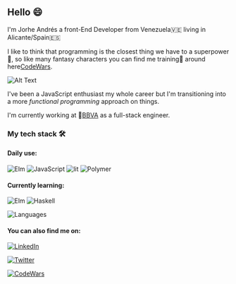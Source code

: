 ## Hello 😄

I'm Jorhe Andrés a front-End Developer from Venezuela🇻🇪 living in Alicante/Spain🇪🇸

I like to think that programming is the closest thing we have to a superpower🚀, so like many fantasy characters you can find me training💪 around here[CodeWars](https://www.codewars.com/users/JorgeJxz).

![Alt Text](https://media.giphy.com/media/Pb2sqf9IYNeUAeX3VS/giphy.gif)

I've been a JavaScript enthusiast my whole career but I'm transitioning into a more *functional programming* approach on things.

I'm currently working at 📱[BBVA](https://www.bbva.es/personas.html) as a full-stack engineer.


### My tech stack 🛠
#### Daily use:
![Elm](https://img.shields.io/badge/ELM-60B5CC?style=for-the-badge&logo=elm&logoColor=white)
![JavaScript](https://img.shields.io/badge/JAVASCRIPT-F0DB4F?style=for-the-badge&logo=javascript&logoColor=black)
![lit](https://img.shields.io/badge/LIT-06e6ff?style=for-the-badge&logo=lit&logoColor=white)
![Polymer](https://img.shields.io/badge/POLYMER-c90076?style=for-the-badge&logo=polymerproject&logoColor=white)

#### Currently learning:
![Elm](https://img.shields.io/badge/ELM-60B5CC?style=for-the-badge&logo=elm&logoColor=white)
![Haskell](https://img.shields.io/badge/HASKELL-5D4F85?style=for-the-badge&logo=haskell&logoColor=white)

![Languages](https://github-readme-stats.vercel.app/api/top-langs?username=JorgeJxz&layout=compact&theme=synthwave)

#### You can also find me on:
[![LinkedIn](https://img.shields.io/badge/LINKEDIN-0077B5?style=for-the-badge&logo=linkedin&logoColor=white)](https://www.linkedin.com/in/jorhegf?originalSubdomain=es)

[![Twitter](https://img.shields.io/badge/TWITTER-3d85c6?style=for-the-badge&logo=twitter&logoColor=white)](https://twitter.com/Jorgejxz)

[![CodeWars](https://www.codewars.com/users/JorgeJxz/badges/small)](https://www.codewars.com/users/JorgeJxz)



<!--
  TO-DO: Resume landing page
-->
